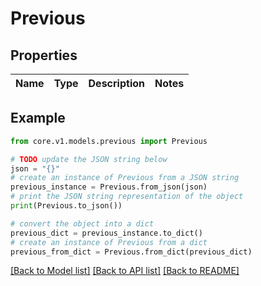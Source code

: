 # Previous


## Properties

Name | Type | Description | Notes
------------ | ------------- | ------------- | -------------

## Example

```python
from core.v1.models.previous import Previous

# TODO update the JSON string below
json = "{}"
# create an instance of Previous from a JSON string
previous_instance = Previous.from_json(json)
# print the JSON string representation of the object
print(Previous.to_json())

# convert the object into a dict
previous_dict = previous_instance.to_dict()
# create an instance of Previous from a dict
previous_from_dict = Previous.from_dict(previous_dict)
```
[[Back to Model list]](../README.md#documentation-for-models) [[Back to API list]](../README.md#documentation-for-api-endpoints) [[Back to README]](../README.md)


